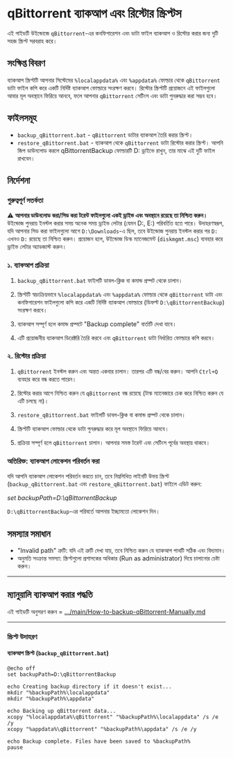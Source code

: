 # qBittorrent ব্যাকআপ এবং রিস্টোর স্ক্রিপ্টস

এই গাইডটি উইন্ডোজে `qBittorrent`-এর কনফিগারেশন এবং ডাটা ফাইল ব্যাকআপ ও রিস্টোর করার জন্য দুটি সহজ স্ক্রিপ্ট সরবরাহ করে।

## সংক্ষিপ্ত বিবরণ

ব্যাকআপ স্ক্রিপ্টটি আপনার সিস্টেমের `%localappdata%` এবং `%appdata%` ফোল্ডার থেকে `qBittorrent` ডাটা ফাইল কপি করে একটি নির্দিষ্ট ব্যাকআপ ফোল্ডারে সংরক্ষণ করবে। রিস্টোর স্ক্রিপ্টটি প্রয়োজনে এই ফাইলগুলো আবার মূল অবস্থানে ফিরিয়ে আনবে, ফলে আপনার `qBittorrent` সেটিংস এবং ডাটা পুনরুদ্ধার করা সম্ভব হবে।

## ফাইলসমূহ

- `backup_qBittorrent.bat` - `qBittorrent` ডাটার ব্যাকআপ তৈরি করার স্ক্রিপ্ট।
- `restore_qBittorrent.bat` - ব্যাকআপ থেকে `qBittorrent` ডাটা রিস্টোর করার স্ক্রিপ্ট।
আপনি জিপ ডাউনলোড করলে qBittorrentBackup ফোল্ডারটি D: ড্রাইভে রাখুন, তার মাঝে এই দুটি ফাইল রাখবেন।

## নির্দেশনা

### গুরুত্বপূর্ণ সতর্কতা

⚠️ **আপনার ডাউনলোড করা/সিড করা টরেন্ট ফাইলগুলো একই ড্রাইভ এবং অবস্থানে রয়েছে তা নিশ্চিত করুন।**  
উইন্ডোজ পুনরায় ইনস্টল করার সময় অনেক সময় ড্রাইভ লেটার (যেমন D:, E:) পরিবর্তিত হতে পারে। উদাহরণস্বরূপ, যদি আপনার সিড করা ফাইলগুলো আগে `D:\Downloads`-এ ছিল, তবে উইন্ডোজ পুনরায় ইনস্টল করার পর `D:` এখনও `D:` রয়েছে তা নিশ্চিত করুন। প্রয়োজন হলে, উইন্ডোজ ডিস্ক ম্যানেজমেন্ট (`diskmgmt.msc`) ব্যবহার করে ড্রাইভ লেটার অ্যাডজাস্ট করুন।

### ১. ব্যাকআপ প্রক্রিয়া

1. `backup_qBittorrent.bat` ফাইলটি ডাবল-ক্লিক বা কমান্ড প্রম্পট থেকে চালান।  
   
2. স্ক্রিপ্টটি স্বয়ংক্রিয়ভাবে `%localappdata%` এবং `%appdata%` ফোল্ডার থেকে `qBittorrent` ডাটা এবং কনফিগারেশন ফাইলগুলো কপি করে একটি নির্দিষ্ট ব্যাকআপ ফোল্ডারে (ডিফল্ট `D:\qBittorrentBackup`) সংরক্ষণ করবে।  

3. ব্যাকআপ সম্পূর্ণ হলে কমান্ড প্রম্পটে "Backup complete" বার্তাটি দেখা যাবে।  
   
4. এটি প্রয়োজনীয় ব্যাকআপ ডিরেক্টরি তৈরি করবে এবং `qBittorrent` ডাটা নির্ধারিত ফোল্ডারে কপি করবে।

### ২. রিস্টোর প্রক্রিয়া

1. `qBittorrent` ইনস্টল করুন এবং অন্তত একবার চালান। তারপর এটি বন্ধ/বের করুন। আপনি `Ctrl+Q` ব্যবহার করে বন্ধ করতে পারেন।

2. রিস্টোর করার আগে নিশ্চিত করুন যে `qBittorrent` বন্ধ রয়েছে (টাস্ক ম্যানেজারে চেক করে নিশ্চিত করুন যে এটি চলছে না)।

3. `restore_qBittorrent.bat` ফাইলটি ডাবল-ক্লিক বা কমান্ড প্রম্পট থেকে চালান।

4. স্ক্রিপ্টটি ব্যাকআপ ফোল্ডার থেকে ডাটা পুনরুদ্ধার করে মূল অবস্থানে ফিরিয়ে আনবে।

5. প্রক্রিয়া সম্পূর্ণ হলে `qBittorrent` চালান। আপনার সমস্ত টরেন্ট এবং সেটিংস পূর্বের অবস্থায় থাকবে।

### অতিরিক্ত: ব্যাকআপ লোকেশন পরিবর্তন করা

যদি আপনি ব্যাকআপ লোকেশন পরিবর্তন করতে চান, তবে নিম্নলিখিত লাইনটি উভয় স্ক্রিপ্ট (`backup_qBittorrent.bat` এবং `restore_qBittorrent.bat`) ফাইলে এডিট করুন:

*set backupPath=D:\qBittorrentBackup*

`D:\qBittorrentBackup`-এর পরিবর্তে আপনার ইচ্ছামতো লোকেশন দিন।

## সমস্যার সমাধান

- "Invalid path" ত্রুটি: যদি এই ত্রুটি দেখা যায়, তবে নিশ্চিত করুন যে ব্যাকআপ পাথটি সঠিক এবং বিদ্যমান।
- অনুমতি সংক্রান্ত সমস্যা: স্ক্রিপ্টগুলো প্রশাসকের অধিকার (Run as administrator) দিয়ে চালানোর চেষ্টা করুন।

---

## ম্যানুয়ালি ব্যাকআপ করার পদ্ধতি
এই গাইডটি অনুসরণ করুন = [.../main/How-to-backup-qBittorrent-Manually.md](https://github.com/almahmudbd/qBittorrentBackup/blob/main/How-to-backup-qBittorrent-Manually.md)

---

### স্ক্রিপ্ট উদাহরণ

#### ব্যাকআপ স্ক্রিপ্ট (`backup_qBittorrent.bat`)

```batch
@echo off
set backupPath=D:\qBittorrentBackup

echo Creating backup directory if it doesn't exist...
mkdir "%backupPath%\localappdata"
mkdir "%backupPath%\appdata"

echo Backing up qBittorrent data...
xcopy "%localappdata%\qBittorrent" "%backupPath%\localappdata" /s /e /y
xcopy "%appdata%\qBittorrent" "%backupPath%\appdata" /s /e /y

echo Backup complete. Files have been saved to %backupPath%
pause
